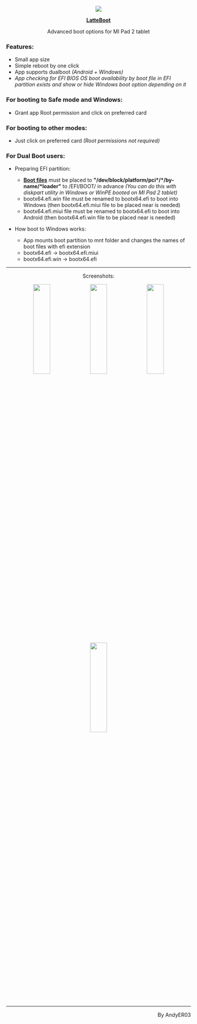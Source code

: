 <p align="center">
<a href="https://github.com/AndyER03/LatteBoot/"><img src="https://raw.githubusercontent.com/AndyER03/LatteBoot/master/app/src/main/res/mipmap-xxxhdpi/ic_launcher.png" /></a>
</p>
<p align="center">
   <b><a href="https://github.com/AndyER03/LatteBoot/">LatteBoot</a></b>
</p>
<p align="center">
   Advanced boot options for MI Pad 2 tablet
</p>

### Features:
* Small app size
* Simple reboot by one click
* App supports dualboot *(Android + Windows)*
* *App checking for EFI BIOS OS boot availability by boot file in EFI partition exists and show or hide Windows boot option depending on it*

### For booting to Safe mode and Windows:
* Grant app Root permission and click on preferred card

### For booting to other modes:
* Just click on preferred card *(Root permissions not required)*

### For Dual Boot users:
* Preparing EFI partition:
    * [**Boot files**](https://drive.google.com/drive/folders/1Son2vUjhO53f5fJRGg-mvrW7H79grvHo?usp=sharing "Google Drive") must be placed to **"/dev/block/platform/pci\*/\*/by-name/\*loader"** to /EFI/BOOT/ in advance *(You can do this with diskpart utility in Windows or WinPE booted on MI Pad 2 tablet)*
    * bootx64.efi.win file must be renamed to bootx64.efi to boot into Windows (then bootx64.efi.miui file to be placed near is needed)
    * bootx64.efi.miui file must be renamed to bootx64.efi to boot into Android (then bootx64.efi.win file to be placed near is needed)
    
* How boot to Windows works:
    * App mounts boot partition to mnt folder and changes the names of boot files with efi extension
    * bootx64.efi -> bootx64.efi.miui
    * bootx64.efi.win -> bootx64.efi
---
<p align="center">
Screenshots:
</p>
<p align="center">
   <img src="https://raw.githubusercontent.com/AndyER03/LatteBoot/master/Screenshots/Scrn_1.png" width=30% height=25%> <img src="https://raw.githubusercontent.com/AndyER03/LatteBoot/master/Screenshots/Scrn_2.png" width=30% height=25%> <img src="https://raw.githubusercontent.com/AndyER03/LatteBoot/master/Screenshots/Scrn_3.png" width=30% height=25%> <img src="https://raw.githubusercontent.com/AndyER03/LatteBoot/master/Screenshots/Scrn_4.png" width=30% height=25%>
</p>

---
<p align="right">
By AndyER03
</p>
